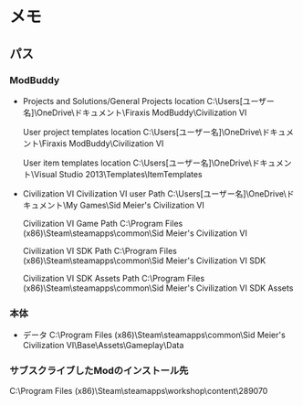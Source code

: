 # メモ

## パス
### ModBuddy
- Projects and Solutions/General
    Projects location
    C:\Users\[ユーザー名]\OneDrive\ドキュメント\Firaxis ModBuddy\Civilization VI

    User project templates location
    C:\Users\[ユーザー名]\OneDrive\ドキュメント\Firaxis ModBuddy\Civilization VI

    User item templates location
    C:\Users\[ユーザー名]\OneDrive\ドキュメント\Visual Studio 2013\Templates\ItemTemplates
- Civilization VI
    Civilization VI user Path
    C:\Users\[ユーザー名]\OneDrive\ドキュメント\My Games\Sid Meier's Civilization VI

    Civilization VI Game Path
    C:\Program Files (x86)\Steam\steamapps\common\Sid Meier's Civilization VI

    Civilization VI SDK Path
    C:\Program Files (x86)\Steam\steamapps\common\Sid Meier's Civilization VI SDK

    Civilization VI SDK Assets Path
    C:\Program Files (x86)\Steam\steamapps\common\Sid Meier's Civilization VI SDK Assets

### 本体
- データ
    C:\Program Files (x86)\Steam\steamapps\common\Sid Meier's Civilization VI\Base\Assets\Gameplay\Data

### サブスクライブしたModのインストール先

C:\Program Files (x86)\Steam\steamapps\workshop\content\289070